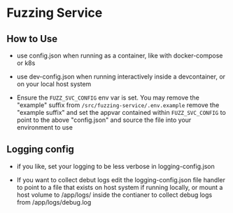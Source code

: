 # Fuzzing Service

## How to Use

- use config.json when running as a container, like with docker-compose or k8s
- use dev-config.json when running interactively inside a devcontainer, or on your local host system

- Ensure the `FUZZ_SVC_CONFIG` env var is set.  You may remove the "example" suffix from `/src/fuzzing-service/.env.example` remove the "example suffix" and set the appvar contained within `FUZZ_SVC_CONFIG` to point to the above "config.json" and source the file into your environment to use 

## Logging config

- if you like, set your logging to be less verbose in logging-config.json

- If you want to collect debut logs edit the logging-config.json file handler to point to a file that exists on host system if running locally, or mount a host volume to /app/logs/ inside the contianer to collect debug logs from /app/logs/debug.log

